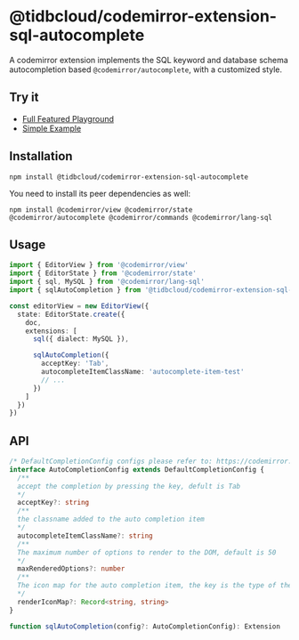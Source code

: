 # @tidbcloud/codemirror-extension-sql-autocomplete

A codemirror extension implements the SQL keyword and database schema autocompletion based `@codemirror/autocomplete`, with a customized style.

## Try it

- [Full Featured Playground](https://tisqleditor-playground.netlify.app/)
- [Simple Example](https://tisqleditor-playground.netlify.app/?example=sql-autocomplete&with_select)

## Installation

```shell
npm install @tidbcloud/codemirror-extension-sql-autocomplete
```

You need to install its peer dependencies as well:

```shell
npm install @codemirror/view @codemirror/state @codemirror/autocomplete @codemirror/commands @codemirror/lang-sql
```

## Usage

```ts
import { EditorView } from '@codemirror/view'
import { EditorState } from '@codemirror/state'
import { sql, MySQL } from '@codemirror/lang-sql'
import { sqlAutoCompletion } from '@tidbcloud/codemirror-extension-sql-autocomplete'

const editorView = new EditorView({
  state: EditorState.create({
    doc,
    extensions: [
      sql({ dialect: MySQL }),

      sqlAutoCompletion({
        acceptKey: 'Tab',
        autocompleteItemClassName: 'autocomplete-item-test'
        // ...
      })
    ]
  })
})
```

## API

```ts
/* DefaultCompletionConfig configs please refer to: https://codemirror.net/docs/ref/#autocomplete.autocompletion */
interface AutoCompletionConfig extends DefaultCompletionConfig {
  /**
  accept the completion by pressing the key, defult is Tab
  */
  acceptKey?: string
  /**
  the classname added to the auto completion item
  */
  autocompleteItemClassName?: string
  /**
  The maximum number of options to render to the DOM, default is 50
  */
  maxRenderedOptions?: number
  /**
  The icon map for the auto completion item, the key is the type of the completion, the value is the img src
  */
  renderIconMap?: Record<string, string>
}

function sqlAutoCompletion(config?: AutoCompletionConfig): Extension
```
